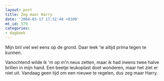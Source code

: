 ```yaml
---
layout: post
title: Zeg maar Harry
date: '2004-03-17 17:32:48 +0100'
mt_id: 579
categories:
- dagboek
---
```

Mijn bril viel wel eens op de grond. Daar leek 'ie altijd prima tegen te kunnen.

Vanochtend wilde ik 'm op m'n neus zetten, maar ik had ineens twee halve brillen in mijn hand. Een beetje leukoplast doet wonderen, maar het ziet er niet uit. Vandaag geen tijd om een nieuwe te regelen, dus zeg maar Harry.
